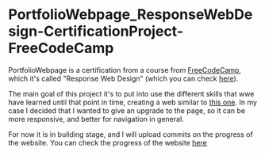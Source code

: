 # PortfolioWebpage_ResponseWebDesign-CertificationProject-FreeCodeCamp

PortfolioWebpage is a certification from a course from [FreeCodeCamp](https://www.freecodecamp.org), which it's called "Response Web Design" (which you can check [here](https://www.freecodecamp.org/learn/2022/responsive-web-design/)).

The main goal of this project it's to put into use the different skills that wwe have learned until that point in time, creating a web similar to [this one](https://personal-portfolio.freecodecamp.rocks).
In my case I decided that I wanted to give an upgrade to the page, so it can be more responsive, and better for navigation in general. 

For now it is in building stage, and I will upload commits on the progress of the website. You can check the progress of the website [here](https://portfolio-webpage-freecodecamp.onrender.com)
